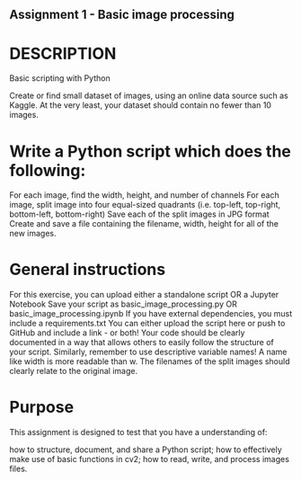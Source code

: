 ## Assignment 1 - Basic image processing

# DESCRIPTION

Basic scripting with Python

Create or find small dataset of images, using an online data source such as Kaggle. At the very least, your dataset should contain no fewer than 10 images.



# Write a Python script which does the following:

For each image, find the width, height, and number of channels
For each image, split image into four equal-sized quadrants (i.e. top-left, top-right, bottom-left, bottom-right)
Save each of the split images in JPG format
Create and save a file containing the filename, width, height for all of the new images.


# General instructions

For this exercise, you can upload either a standalone script OR a Jupyter Notebook
Save your script as basic_image_processing.py OR basic_image_processing.ipynb
If you have external dependencies, you must include a requirements.txt
You can either upload the script here or push to GitHub and include a link - or both!
Your code should be clearly documented in a way that allows others to easily follow the structure of your script.
Similarly, remember to use descriptive variable names! A name like width is more readable than w.
The filenames of the split images should clearly relate to the original image.


# Purpose

This assignment is designed to test that you have a understanding of:

how to structure, document, and share a Python script;
how to effectively make use of basic functions in cv2;
how to read, write, and process images files.
